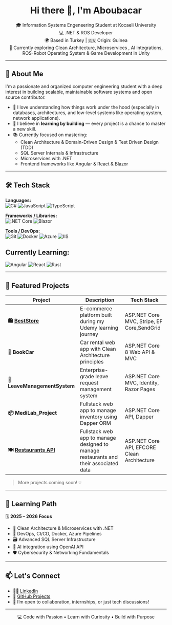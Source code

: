 <h1 align="center">Hi there 👋, I'm Aboubacar </h1>

<p align="center">
  🎓 Information Systems Engeneering Student at Kocaeli University <br/>
  💻    .NET & ROS Developer  <br/>
  🌍 Based in Turkey | 🇬🇳 Origin: Guinea <br/>
  🔭 Currently exploring Clean Architecture, Microservices , AI integrations, ROS-Robot Operating System & Game Development in Unity
</p>

---

## 🚀 About Me

I'm a passionate and organized computer engineering student with a deep interest in building scalable, maintainable software systems and open source contributor.

- 🧠 I love understanding how things work under the hood (especially in databases, architectures, and low-level systems like operating system, network applications).
- 🧩 I believe in **learning by building** — every project is a chance to master a new skill.
- 📚 Currently focused on mastering:
  - Clean Architecture & Domain-Driven Design & Test Driven Design (TDD)
  - SQL Server Internals & Infrastructure
  - Microservices with .NET
  - Frontend frameworks like Angular & React & Blazor

---

## 🛠️ Tech Stack

**Languages:**  
![C#](https://img.shields.io/badge/C%23-239120?style=flat&logo=c-sharp&logoColor=white)
![JavaScript](https://img.shields.io/badge/JavaScript-F7DF1E?style=flat&logo=javascript&logoColor=black)
![TypeScript](https://img.shields.io/badge/TypeScript-3178C6?style=flat&logo=typescript&logoColor=white)

**Frameworks / Libraries:**  
![.NET Core](https://img.shields.io/badge/.NET-512BD4?style=flat&logo=dotnet&logoColor=white)
![Blazor](https://img.shields.io/badge/Blazor-512BD4?style=flat&logo=blazor&logoColor=white)

**Tools / DevOps:**  
![Git](https://img.shields.io/badge/Git-F05032?style=flat&logo=git&logoColor=white)
![Docker](https://img.shields.io/badge/Docker-2496ED?style=flat&logo=docker&logoColor=white)
![Azure](https://img.shields.io/badge/Azure-0078D4?style=flat&logo=microsoft-azure&logoColor=white)
![IIS](https://img.shields.io/badge/IIS-0078D4?style=flat&logo=windows&logoColor=white)


## Currently Learning:
![Angular](https://img.shields.io/badge/Angular-DD0031?style=flat&logo=angular&logoColor=white)
![React](https://img.shields.io/badge/React-20232A?style=flat&logo=react&logoColor=61DAFB)
![Rust](https://img.shields.io/badge/Rust-DEA584?style=flat&logo=rust&logoColor=black)

---

## 🧩 Featured Projects

| Project | Description | Tech Stack |
|--------|-------------|------------|
| **🛍️ [BestStore](https://github.com/AboubacarSow/BestStore)** | E-commerce platform built during my Udemy learning journey | ASP.NET Core MVC, Stripe, EF Core,SendGrid |
| **🧳 BookCar** | Car rental web app with Clean Architecture principles | ASP.NET Core 8 Web API & MVC |
| **📂 LeaveManagementSystem** | Enterprise-grade leave request management system | ASP.NET Core MVC, Identity, Razor Pages |
| **📦 MediLab_Project** | Fullstack web app to manage inventory using Dapper ORM | ASP.NET Core API, Dapper |
| **🍽️ [Restaurants API](https://github.com/AboubacarSow/Restaurants)** | Fullstack web app to manage designed to manage restaurants and their associated data | ASP.NET Core API, EFCORE Clean Architecture |

> More projects coming soon! 💡

---

## 🧠 Learning Path

🗓️ **2025 – 2026 Focus**  
- 📐 Clean Architecture & Microservices with .NET  
- 🔧 DevOps, CI/CD, Docker, Azure Pipelines
- 🗃️ Advanced SQL Server Infrastructure  
- 🧬 AI integration using OpenAI API  
- 🛡️ Cybersecurity & Networking Fundamentals  

---

## 📫 Let's Connect

- 🧑‍💼 [LinkedIn](https://linkedin.com/in/aboubacar-sow-853a7b25b)
- 📂 [GitHub Projects](https://github.com/AboubacarSow?tab=repositories)
- 📝 I’m open to collaboration, internships, or just tech discussions!

---

<p align="center">
  💻 Code with Passion • Learn with Curiosity • Build with Purpose
</p>




<!---
AboubacarSow/AboubacarSow is a ✨ special ✨ repository because its `README.md` (this file) appears on your GitHub profile.
You can click the Preview link to take a look at your changes.
--->
